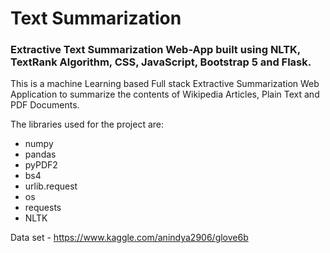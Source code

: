 # Text Summarization

### Extractive Text Summarization Web-App built using NLTK, TextRank Algorithm, CSS, JavaScript, Bootstrap 5 and Flask.

This is a machine Learning based Full stack Extractive Summarization Web Application to summarize the contents of Wikipedia Articles, Plain Text and PDF Documents.

The libraries used for the project are:
* numpy
* pandas
* pyPDF2
* bs4
* urlib.request
* os
* requests
* NLTK

Data set - https://www.kaggle.com/anindya2906/glove6b
